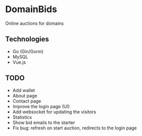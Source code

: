 # DomainBids
Online auctions for domains  

## Technologies  
- Go (Gin/Gorm)
- MySQL
- Vue.js

## TODO
- Add wallet
- About page
- Contact page
- Improve the login page (UI)
- Add websocket for updating the visitors
- Statistics
- Show bid emails to the starter
- Fix bug: refresh on start auction, redirects to the login page